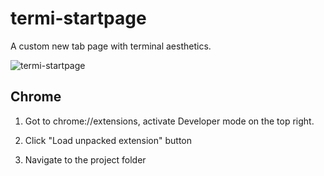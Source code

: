 # termi-startpage

A custom new tab page with terminal aesthetics.


![termi-startpage](https://user-images.githubusercontent.com/59827885/76859264-40fe3100-6859-11ea-96b5-7c4b537c07f7.png)

## Chrome

1. Got to chrome://extensions, activate Developer mode on the top right.

2. Click "Load unpacked extension" button

3. Navigate to the project folder
